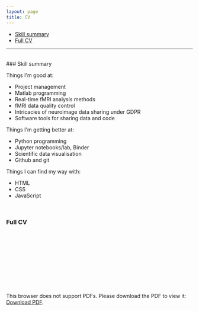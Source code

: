 ```yaml
---
layout: page
title: CV
---
```


- [Skill summary](#summary)
- [Full CV](#cv)

---

<div id='summary'></div>
<br>
### Skill summary

Things I'm good at:
- Project management
- Matlab programming
- Real-time fMRI analysis methods
- fMRI data quality control
- Intricacies of neuroimage data sharing under GDPR
- Software tools for sharing data and code

Things I'm getting better at:
- Python programming
- Jupyter notebooks/lab, Binder
- Scientific data visualisation
- Github and git

Things I can find my way with:
- HTML
- CSS
- JavaScript

<div id='cv'></div>
<br>

### Full CV

<object data="https://jsheunis.github.io/downloads/cv_jsheunis_2019.pdf" type="application/pdf" height="700px" width="750px" align="middle">
    <embed src="https://jsheunis.github.io/downloads/cv_jsheunis_2019.pdf">
        <p>This browser does not support PDFs. Please download the PDF to view it: <a href="https://jsheunis.github.io/downloads/cv_jsheunis_2019.pdf">Download PDF</a>.</p>
    </embed>
</object>